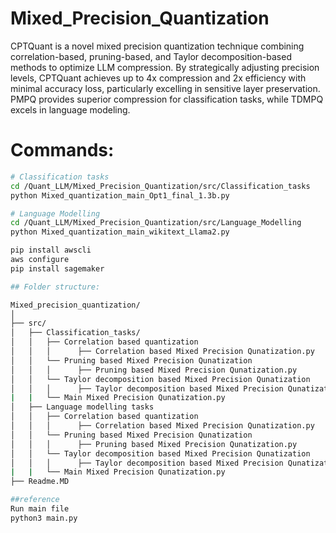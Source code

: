 # Mixed_Precision_Quantization

CPTQuant is a novel mixed precision quantization technique combining correlation-based, pruning-based, and Taylor decomposition-based methods to optimize LLM compression. By strategically adjusting precision levels, CPTQuant achieves up to 4x compression and 2x efficiency with minimal accuracy loss, particularly excelling in sensitive layer preservation. PMPQ provides superior compression for classification tasks, while TDMPQ excels in language modeling.
# Commands:

```bash
# Classification tasks
cd /Quant_LLM/Mixed_Precision_Quantization/src/Classification_tasks
python Mixed_quantization_main_Opt1_final_1.3b.py

# Language Modelling
cd /Quant_LLM/Mixed_Precision_Quantization/src/Language_Modelling
python Mixed_quantization_main_wikitext_Llama2.py

pip install awscli
aws configure
pip install sagemaker

## Folder structure:

Mixed_precision_quantization/
│
├── src/
│   ├── Classification_tasks/
│   │   ├── Correlation based quantization
│   │   │      ├── Correlation based Mixed Precision Qunatization.py
│   │   └── Pruning based Mixed Precision Qunatization 
│   │   │      ├── Pruning based Mixed Precision Qunatization.py
│   │   └── Taylor decomposition based Mixed Precision Qunatization
│   │   │      ├── Taylor decomposition based Mixed Precision Qunatization.py
|   |   └── Main Mixed Precision Qunatization.py 
│   ├── Language modelling tasks
│   │   ├── Correlation based quantization
│   │   │      ├── Correlation based Mixed Precision Qunatization.py
│   │   └── Pruning based Mixed Precision Qunatization 
│   │   │      ├── Pruning based Mixed Precision Qunatization.py
│   │   └── Taylor decomposition based Mixed Precision Qunatization
│   │   │      ├── Taylor decomposition based Mixed Precision Qunatization.py
|   |   └── Main Mixed Precision Qunatization.py 
├── Readme.MD

##reference
Run main file
python3 main.py

    

